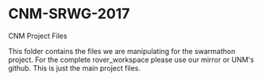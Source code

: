 # CNM-SRWG-2017
CNM Project Files

This folder contains the files we are manipulating for the swarmathon project.  For the complete rover_workspace please use our mirror or UNM's github.  This is just the main project files.
